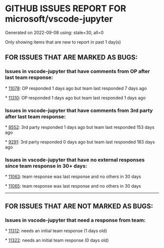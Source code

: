 
# GITHUB ISSUES REPORT FOR microsoft/vscode-jupyter


Generated on 2022-09-08 using: stale=30, all=0


Only showing items that are new to report in past 1 day(s)


## FOR ISSUES THAT ARE MARKED AS BUGS:


### Issues in vscode-jupyter that have comments from OP after last team response:


\* [11078](https://github.com/microsoft/vscode-jupyter/issues/11078 "Unknown kernel shown in jupyter notebook kernel selection part"): OP responded 1 days ago but team last responded 7 days ago

\* [11310](https://github.com/microsoft/vscode-jupyter/issues/11310 "winapi module not found"): OP responded 1 days ago but team last responded 1 days ago

### Issues in vscode-jupyter that have comments from 3rd party after last team response:


\* [8552](https://github.com/microsoft/vscode-jupyter/issues/8552 "Add support for ipywidgets 8"): 3rd party responded 1 days ago but team last responded 153 days ago

\* [9291](https://github.com/microsoft/vscode-jupyter/issues/9291 "Function decorators not included in code when running with shift+enter"): 3rd party responded 0 days ago but team last responded 183 days ago

### Issues in vscode-jupyter that have no external responses since team response in 30+ days:


\* [11063](https://github.com/microsoft/vscode-jupyter/issues/11063 "Parameters completion popup not wrapping line"): team response was last response and no others in 30 days

\* [11065](https://github.com/microsoft/vscode-jupyter/issues/11065 "Matplotlib widget represantation broken after update"): team response was last response and no others in 30 days

---

## FOR ISSUES THAT ARE NOT MARKED AS BUGS:


### Issues in vscode-jupyter that need a response from team:


\* [11312](https://github.com/microsoft/vscode-jupyter/issues/11312 "Standard IPyWidget Tests: Interactive Button"): needs an initial team response (1 days old)

\* [11322](https://github.com/microsoft/vscode-jupyter/issues/11322 "All Interactive Window tests failing"): needs an initial team response (0 days old)
